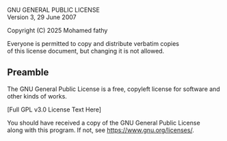 GNU GENERAL PUBLIC LICENSE  
Version 3, 29 June 2007  

Copyright (C) 2025 Mohamed fathy

Everyone is permitted to copy and distribute verbatim copies  
of this license document, but changing it is not allowed.  

## Preamble  

The GNU General Public License is a free, copyleft license for software and other kinds of works.  

[Full GPL v3.0 License Text Here]  

You should have received a copy of the GNU General Public License  
along with this program. If not, see <https://www.gnu.org/licenses/>.
